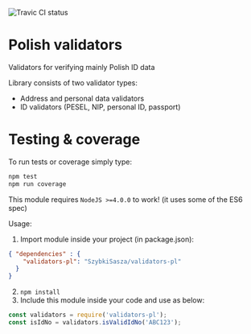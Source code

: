 ![Travic CI status][travis-image]

# Polish validators
Validators for verifying mainly Polish ID data

Library consists of two validator types:
*  Address and personal data validators
*  ID validators (PESEL, NIP, personal ID, passport)

# Testing & coverage

To run tests or coverage simply type:

```bash
npm test
npm run coverage
```

This module requires `NodeJS >=4.0.0` to work! (it uses some of the ES6 spec)

Usage:
  1. Import module inside your project (in package.json):
  ```json
  { "dependencies" : {
      "validators-pl": "SzybkiSasza/validators-pl"
    }
  }  
  ```
  2. `npm install`
  3. Include this module inside your code and use as below:

  ```javascript
  const validators = require('validators-pl');
  const isIdNo = validators.isValidIdNo('ABC123');
  ```

[travis-image]: https://travis-ci.org/SzybkiSasza/validators-pl.svg?branch=master
